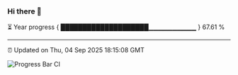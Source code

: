### Hi there 👋

⏳ Year progress { ████████████████████▁▁▁▁▁▁▁▁▁▁ } 67.61 %

---

⏰ Updated on Thu, 04 Sep 2025 18:15:08 GMT

![Progress Bar CI](https://github.com/Shyam-Makwana/GitHub-Actions-Demo/workflows/Progress%20Bar%20CI/badge.svg)
